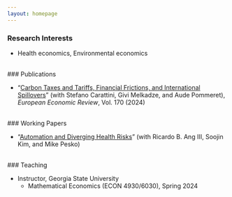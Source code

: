 ```yaml
---
layout: homepage
---
```

<!--
## About Me

I am a Ph.D. student at ...
-->

### Research Interests

- Health economics, Environmental economics

<br>
### Publications

- “[Carbon Taxes and Tariffs, Financial Frictions, and International Spillovers](https://www.sciencedirect.com/science/article/pii/S0014292124002125)” (with Stefano Carattini, Givi Melkadze, and Aude Pommeret), *European Economic Review*, Vol. 170 (2024)

<br>
### Working Papers

- “[Automation and Diverging Health Risks](https://giseong-kim.github.io/assets/files/AKKP_2025.pdf)” (with Ricardo B. Ang III, Soojin Kim, and Mike Pesko) 

<br>
### Teaching

- Instructor, Georgia State University
  - Mathematical Economics (ECON 4930/6030), Spring 2024
  
<!--h4 style="margin:0 10px 0;">Instructor, Georgia State University</h4>
<ul style="margin:0 0 5px;">
  <li><autocolor>Mathematical Economics (ECON 4930/6030): Spring 2024</autocolor></li>
</ul>
<!--
{% include_relative _includes/services.md %}
-->
